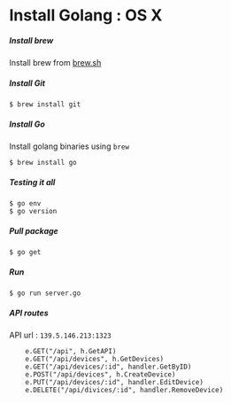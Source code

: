 # Install Golang : OS X

##### Install brew

Install brew from [brew.sh](http://brew.sh/)

##### Install Git

```
$ brew install git 
```

##### Install Go

Install golang binaries using `brew`

```
$ brew install go
```

##### Testing it all

```
$ go env
$ go version
```

##### Pull package

```
$ go get
```

##### Run

```
$ go run server.go
```

##### API routes

API url : `139.5.146.213:1323`

```
	e.GET("/api", h.GetAPI)
	e.GET("/api/devices", h.GetDevices)
	e.GET("/api/devices/:id", handler.GetByID)
	e.POST("/api/devices", h.CreateDevice)
	e.PUT("/api/devices/:id", handler.EditDevice)
	e.DELETE("/api/divices/:id", handler.RemoveDevice)
```